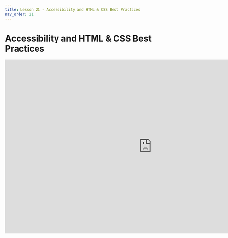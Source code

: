 ```yaml
---
title: Lesson 21 - Accessibility and HTML & CSS Best Practices
nav_order: 21
---
```


# Accessibility and HTML & CSS Best Practices

<iframe src="https://docs.google.com/presentation/d/e/2PACX-1vQhTrQP6y9LeyMNNnvlBemiN1KBR-tlHZPhAqFP93dmMUR250jVuQoGQpogm2-XgzGzDB2rG0K7U9Ap/embed" frameborder="0" width="960" height="569" allowfullscreen="true" mozallowfullscreen="true" webkitallowfullscreen="true"></iframe>
